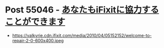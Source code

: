 # Post 55046 - [あなたもiFixitに協力することができます](https://www.ifixit.com/News/55046/%e3%81%82%e3%81%aa%e3%81%9f%e3%82%82ifixit%e3%81%ab%e5%8d%94%e5%8a%9b%e3%81%99%e3%82%8b%e3%81%93%e3%81%a8%e3%81%8c%e3%81%a7%e3%81%8d%e3%81%be%e3%81%99)

- https://valkyrie.cdn.ifixit.com/media/2010/04/05152152/welcome-to-repair-2-0-600x400.jpeg
